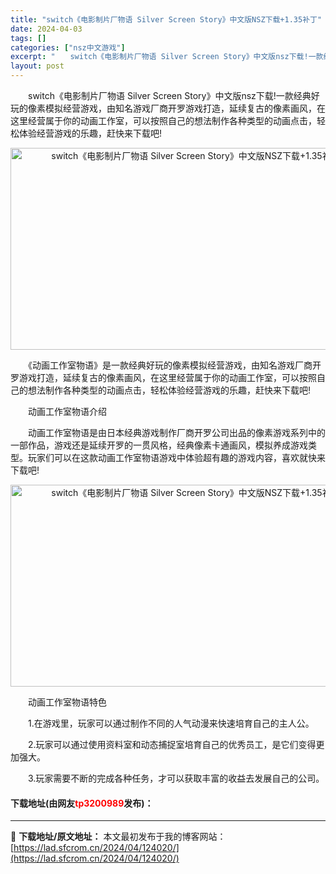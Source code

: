 ```yaml
---
title: "switch《电影制片厂物语 Silver Screen Story》中文版NSZ下载+1.35补丁"
date: 2024-04-03
tags: []
categories: ["nsz中文游戏"]
excerpt: "　　switch《电影制片厂物语 Silver Screen Story》中文版nsz下载!一款经典好玩的像素模拟经营游戏，由知名游戏厂商开罗游戏打造，延续复古的像素画风，在这里经营属于你的动画工作室，可以按照自己的想法制作各种类型的动画点击，轻松体验经营游戏的乐趣，赶快来下载吧! 　　《动画工作室&hellip;"
layout: post
---
```


 <p>　　switch《电影制片厂物语 Silver Screen Story》中文版nsz下载!一款经典好玩的像素模拟经营游戏，由知名游戏厂商开罗游戏打造，延续复古的像素画风，在这里经营属于你的动画工作室，可以按照自己的想法制作各种类型的动画点击，轻松体验经营游戏的乐趣，赶快来下载吧!</p> <p style="text-align: center;"><img src="https://lad.sfcrom.cn/wp-content/uploads/2024/04/20240403_660d797d4f0d9.webp" style="width: 576px; height: 323px;" alt="switch《电影制片厂物语 Silver Screen Story》中文版NSZ下载+1.35补丁" /></p> <p>　　《动画工作室物语》是一款经典好玩的像素模拟经营游戏，由知名游戏厂商开罗游戏打造，延续复古的像素画风，在这里经营属于你的动画工作室，可以按照自己的想法制作各种类型的动画点击，轻松体验经营游戏的乐趣，赶快来下载吧!</p> <p>　　动画工作室物语介绍</p> <p>　　动画工作室物语是由日本经典游戏制作厂商开罗公司出品的像素游戏系列中的一部作品，游戏还是延续开罗的一贯风格，经典像素卡通画风，模拟养成游戏类型。玩家们可以在这款动画工作室物语游戏中体验超有趣的游戏内容，喜欢就快来下载吧!</p> <p style="text-align: center;"><img src="https://lad.sfcrom.cn/wp-content/uploads/2024/04/20240403_660d797db0aae.webp" style="width: 576px; height: 323px;" alt="switch《电影制片厂物语 Silver Screen Story》中文版NSZ下载+1.35补丁" /></p> <p>　　动画工作室物语特色</p> <p>　　1.在游戏里，玩家可以通过制作不同的人气动漫来快速培育自己的主人公。</p> <p>　　2.玩家可以通过使用资料室和动态捕捉室培育自己的优秀员工，是它们变得更加强大。</p> <p>　　3.玩家需要不断的完成各种任务，才可以获取丰富的收益去发展自己的公司。</p> <p><h4>下载地址(由网友<font color="red">tp3200989</font>发布)：</h4></p> 

---
📖 **下载地址/原文地址：** 本文最初发布于我的博客网站：[https://lad.sfcrom.cn/2024/04/124020/](https://lad.sfcrom.cn/2024/04/124020/)
